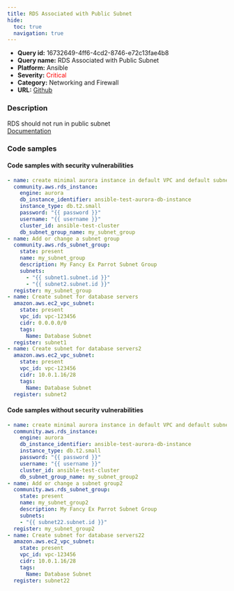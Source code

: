 ```yaml
---
title: RDS Associated with Public Subnet
hide:
  toc: true
  navigation: true
---
```


<style>
  .highlight .hll {
    background-color: #ff171742;
  }
  .md-content {
    max-width: 1100px;
    margin: 0 auto;
  }
</style>

-   **Query id:** 16732649-4ff6-4cd2-8746-e72c13fae4b8
-   **Query name:** RDS Associated with Public Subnet
-   **Platform:** Ansible
-   **Severity:** <span style="color:#ff0000">Critical</span>
-   **Category:** Networking and Firewall
-   **URL:** [Github](https://github.com/Checkmarx/kics/tree/master/assets/queries/ansible/aws/rds_associated_with_public_subnet)

### Description
RDS should not run in public subnet<br>
[Documentation](https://docs.ansible.com/ansible/latest/collections/community/aws/rds_instance_module.html#parameter-db_subnet_group_name)

### Code samples
#### Code samples with security vulnerabilities
```yaml title="Positive test num. 1 - yaml file" hl_lines="9"
- name: create minimal aurora instance in default VPC and default subnet group
  community.aws.rds_instance:
    engine: aurora
    db_instance_identifier: ansible-test-aurora-db-instance
    instance_type: db.t2.small
    password: "{{ password }}"
    username: "{{ username }}"
    cluster_id: ansible-test-cluster
    db_subnet_group_name: my_subnet_group
- name: Add or change a subnet group
  community.aws.rds_subnet_group:
    state: present
    name: my_subnet_group
    description: My Fancy Ex Parrot Subnet Group
    subnets:
      - "{{ subnet1.subnet.id }}"
      - "{{ subnet2.subnet.id }}"
  register: my_subnet_group
- name: Create subnet for database servers
  amazon.aws.ec2_vpc_subnet:
    state: present
    vpc_id: vpc-123456
    cidr: 0.0.0.0/0
    tags:
      Name: Database Subnet
  register: subnet1
- name: Create subnet for database servers2
  amazon.aws.ec2_vpc_subnet:
    state: present
    vpc_id: vpc-123456
    cidr: 10.0.1.16/28
    tags:
      Name: Database Subnet
  register: subnet2

```


#### Code samples without security vulnerabilities
```yaml title="Negative test num. 1 - yaml file"
- name: create minimal aurora instance in default VPC and default subnet group2
  community.aws.rds_instance:
    engine: aurora
    db_instance_identifier: ansible-test-aurora-db-instance
    instance_type: db.t2.small
    password: "{{ password }}"
    username: "{{ username }}"
    cluster_id: ansible-test-cluster
    db_subnet_group_name: my_subnet_group2
- name: Add or change a subnet group2
  community.aws.rds_subnet_group:
    state: present
    name: my_subnet_group2
    description: My Fancy Ex Parrot Subnet Group
    subnets:
    - "{{ subnet22.subnet.id }}"
  register: my_subnet_group2
- name: Create subnet for database servers22
  amazon.aws.ec2_vpc_subnet:
    state: present
    vpc_id: vpc-123456
    cidr: 10.0.1.16/28
    tags:
      Name: Database Subnet
  register: subnet22

```
